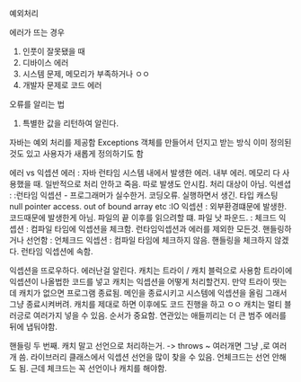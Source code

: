 예외처리

에러가 뜨는 경우

1. 인풋이 잘못됐을 때
2. 디바이스 에러
3. 시스템 문제, 메모리가 부족하거나 ㅇㅇ
4. 개발자 문제로 코드 에러

오류를 알리는 법

1. 특별한 값을 리턴하여 알린다.

자바는 예외 처리를 제공함
Exceptions 객체를 만들어서 던지고 받는 방식
이미 정의된것도 있고 사용자가 새롭게 정의하기도 함

에러 vs 익셉션
에러 : 자바 런타임 시스템 내에서 발생한 에러. 내부 에러. 메모리 다 사용했을 때. 일반적으로 처리 안하고 죽음. 따로 발생도 안시킴. 처리 대상이 아님.
익센셥 :
:런타임 익셉션 - 프로그래머가 실수한거. 코딩오류. 실행하면서 생긴. 타입 캐스팅 null pointer access. out of bound array etc
:IO 익셉션 : 외부환경떄문에 발생한. 코드때문에 발생한게 아님. 파일의 끝 이후를 읽으려할 떄. 파일 낫 파운드.
: 체크드 익셉션 : 컴파일 타임에 익셉션을 체크함. 런타임익셉션과 에러를 제외한 모든것. 핸들링하거나 선언함
: 언체크드 익셉션 : 컴파일 타임에 체크하지 않음. 핸들링을 체크하지 않겠다. 런타임 익셉션에 속함.

익셉션을 뜨로우하다. 에러난걸 알린다.
캐치는 트라이 / 캐치 블럭으로 사용함
트라이에 익셉션이 나올법한 코드를 넣고 캐치는 익셉션을 어떻게 처리할건지.
만약 트라이 떳는데 캐치가 없으면 프로그램 종료됨. 메인을 종료시키고 시스템에 익셉션을 올림 그래서 그냥 종료시켜버려. 캐치를 제대로 하면 이후에도 코드 진행을 하고 ㅇㅇ
캐치는 멀티 블러긍로 여러가지 넣을 수 있음. 순서가 중요함. 연관있는 애들끼리는 더 큰 범주 에러를 뒤에 냅둬야함.

핸들링 두 번째. 캐치 말고 선언으로 처리하는거. -> throws ~ 여러개면 그냥 ,로 여러개 씀. 라이브러리 클래스에서 익셉션 선언을 많이 찾을 수 있음.
언체크드는 선언 안해도 됨. 근데 체크드는 꼭 선언이나 캐치를 해야함.
